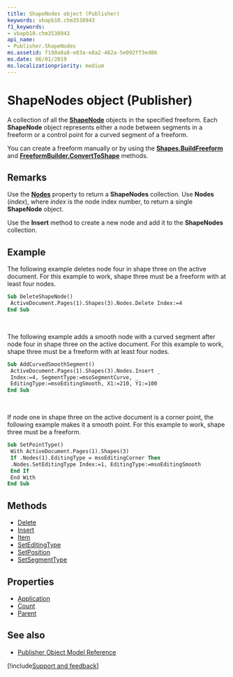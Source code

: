 ```yaml
---
title: ShapeNodes object (Publisher)
keywords: vbapb10.chm3538943
f1_keywords:
- vbapb10.chm3538943
api_name:
- Publisher.ShapeNodes
ms.assetid: f190a8a8-e03a-e8a2-482a-5e092ff3ed86
ms.date: 06/01/2019
ms.localizationpriority: medium
---
```



# ShapeNodes object (Publisher)

A collection of all the **[ShapeNode](Publisher.ShapeNode.md)** objects in the specified freeform. Each **ShapeNode** object represents either a node between segments in a freeform or a control point for a curved segment of a freeform. 

You can create a freeform manually or by using the **[Shapes.BuildFreeform](Publisher.Shapes.BuildFreeform.md)** and **[FreeformBuilder.ConvertToShape](Publisher.FreeformBuilder.ConvertToShape.md)** methods.
 
## Remarks

Use the **[Nodes](Publisher.Shape.Nodes.md)** property to return a **ShapeNodes** collection. Use **Nodes** (_index_), where _index_ is the node index number, to return a single **ShapeNode** object. 

Use the **Insert** method to create a new node and add it to the **ShapeNodes** collection. 



## Example

The following example deletes node four in shape three on the active document. For this example to work, shape three must be a freeform with at least four nodes.

```vb
Sub DeleteShapeNode() 
 ActiveDocument.Pages(1).Shapes(3).Nodes.Delete Index:=4 
End Sub
```

<br/>

The following example adds a smooth node with a curved segment after node four in shape three on the active document. For this example to work, shape three must be a freeform with at least four nodes.

```vb
Sub AddCurvedSmoothSegment() 
 ActiveDocument.Pages(1).Shapes(3).Nodes.Insert _ 
 Index:=4, SegmentType:=msoSegmentCurve, _ 
 EditingType:=msoEditingSmooth, X1:=210, Y1:=100 
End Sub
```

<br/>

If node one in shape three on the active document is a corner point, the following example makes it a smooth point. For this example to work, shape three must be a freeform.

```vb
Sub SetPointType() 
 With ActiveDocument.Pages(1).Shapes(3) 
 If .Nodes(1).EditingType = msoEditingCorner Then 
 .Nodes.SetEditingType Index:=1, EditingType:=msoEditingSmooth 
 End If 
 End With 
End Sub
```


## Methods

- [Delete](Publisher.ShapeNodes.Delete.md)
- [Insert](Publisher.ShapeNodes.Insert.md)
- [Item](Publisher.ShapeNodes.Item.md)
- [SetEditingType](Publisher.ShapeNodes.SetEditingType.md)
- [SetPosition](Publisher.ShapeNodes.SetPosition.md)
- [SetSegmentType](Publisher.ShapeNodes.SetSegmentType.md)

## Properties

- [Application](Publisher.ShapeNodes.Application.md)
- [Count](Publisher.ShapeNodes.Count.md)
- [Parent](Publisher.ShapeNodes.Parent.md)

## See also

- [Publisher Object Model Reference](overview/publisher/object-model.md)



[!include[Support and feedback](~/includes/feedback-boilerplate.md)]